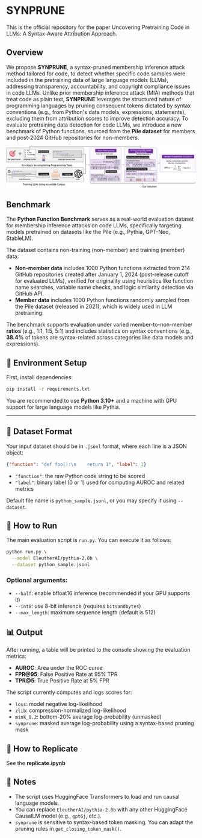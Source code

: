# SYNPRUNE

This is the official repository for the paper Uncovering Pretraining Code in LLMs: A Syntax-Aware Attribution Approach.

## Overview

We propose **SYNPRUNE**, a syntax-pruned membership inference attack method tailored for code, to detect whether specific code samples were included in the pretraining data of large language models (LLMs), addressing transparency, accountability, and copyright compliance issues in code LLMs. Unlike prior membership inference attack (MIA) methods that treat code as plain text, **SYNPRUNE** leverages the structured nature of programming languages by pruning consequent tokens dictated by syntax conventions (e.g., from Python's data models, expressions, statements), excluding them from attribution scores to improve detection accuracy. To evaluate pretraining data detection for code LLMs, we introduce a new benchmark of Python functions, sourced from the **Pile dataset** for members and post-2024 GitHub repositories for non-members.

![overview](./assets/overview.png)

## Benchmark

The **Python Function Benchmark** serves as a real-world evaluation dataset for membership inference attacks on code LLMs, specifically targeting models pretrained on datasets like the Pile (e.g., Pythia, GPT-Neo, StableLM).  

The dataset contains non-training (non-member) and training (member) data:  

- **Non-member data** includes 1000 Python functions extracted from 214 GitHub repositories created after January 1, 2024 (post-release cutoff for evaluated LLMs), verified for originality using heuristics like function name searches, variable name checks, and logic similarity detection via GitHub API.  
- **Member data** includes 1000 Python functions randomly sampled from the Pile dataset (released in 2021), which is widely used in LLM pretraining.  

The benchmark supports evaluation under varied member-to-non-member **ratios** (e.g., 1:1, 1:5, 5:1) and includes statistics on syntax conventions (e.g., **38.4%** of tokens are syntax-related across categories like data models and expressions).  



## 🔧 Environment Setup

First, install dependencies:

```bash
pip install -r requirements.txt
```

You are recommended to use **Python 3.10+** and a machine with GPU support for large language models like Pythia.

------

## 📂 Dataset Format

Your input dataset should be in `.jsonl` format, where each line is a JSON object:

```json
{"function": "def foo():\n    return 1", "label": 1}
```

- `"function"`: the raw Python code string to be scored
- `"label"`: binary label (0 or 1) used for computing AUROC and related metrics

Default file name is `python_sample.jsonl`, or you may specify it using `--dataset`.

## 🚀 How to Run

The main evaluation script is `run.py`. You can execute it as follows:

```bash
python run.py \
  --model EleutherAI/pythia-2.8b \
  --dataset python_sample.jsonl
```

### Optional arguments:

- `--half`: enable bfloat16 inference (recommended if your GPU supports it)
- `--int8`: use 8-bit inference (requires `bitsandbytes`)
- `--max_length`: maximum sequence length (default is 512)

## 📊 Output

After running, a table will be printed to the console showing the evaluation metrics:

- **AUROC**: Area under the ROC curve
- **FPR@95**: False Positive Rate at 95% TPR
- **TPR@5**: True Positive Rate at 5% FPR

The script currently computes and logs scores for:

- `loss`: model negative log-likelihood
- `zlib`: compression-normalized log-likelihood
- `mink_0.2`: bottom-20% average log-probability (unmasked)
- `synprune`: masked average log-probability using a syntax-based pruning mask

## 🚀 How to Replicate

See the **replicate.ipynb**

## 📌 Notes

- The script uses HuggingFace Transformers to load and run causal language models.
- You can replace `EleutherAI/pythia-2.8b` with any other HuggingFace CausalLM model (e.g., `gpt6j`, etc.).
- `synprune` is sensitive to syntax-based token masking. You can adapt the pruning rules in `get_closing_token_mask()`.